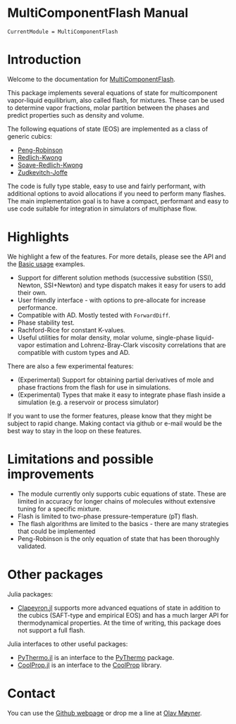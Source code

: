 # MultiComponentFlash Manual

```@meta
CurrentModule = MultiComponentFlash
```
# Introduction
Welcome to the documentation for [MultiComponentFlash](https://github.com/moyner/MultiComponentFlash.jl).

This package implements several equations of state for multicomponent vapor-liquid equilibrium, also called flash, for mixtures. These can be used to determine vapor fractions, molar partition between the phases and predict properties such as density and volume.

 The following equations of state (EOS) are implemented as a class of generic cubics:

* [Peng-Robinson](https://doi.org/10.1021/i160057a011)
* [Redlich-Kwong](https://doi.org/10.1021/cr60137a013)
* [Soave-Redlich-Kwong](https://doi.org/10.1016/0009-2509(72)80096-4)
* [Zudkevitch-Joffe](https://doi.org/10.1002/aic.690160122)

The code is fully type stable, easy to use and fairly performant, with additional options to avoid allocations if you need to perform many flashes. The main implementation goal is to have a compact, performant and easy to use code suitable for integration in simulators of multiphase flow.

# Highlights
We highlight a few of the features. For more details, please see the API and the [Basic usage](@ref) examples.

* Support for different solution methods (successive substition (SSI), Newton, SSI+Newton) and type dispatch makes it easy for users to add their own.
* User friendly interface - with options to pre-allocate for increase performance.
* Compatible with AD. Mostly tested with `ForwardDiff`.
* Phase stability test.
* Rachford-Rice for constant K-values.
* Useful utilities for molar density, molar volume, single-phase liquid-vapor estimation and Lohrenz-Bray-Clark viscosity correlations that are compatible with custom types and AD.

There are also a few experimental features:
* (Experimental) Support for obtaining partial derivatives of mole and phase fractions from the flash for use in simulations.
* (Experimental) Types that make it easy to integrate phase flash inside a simulation (e.g. a reservoir or process simulator)

If you want to use the former features, please know that they might be subject to rapid change. Making contact via github or e-mail would be the best way to stay in the loop on these features.

# Limitations and possible improvements

* The module currently only supports cubic equations of state. These are limited in accuracy for longer chains of molecules without extensive tuning for a specific mixture.
* Flash is limited to two-phase pressure-temperature (pT) flash.
* The flash algorithms are limited to the basics - there are many strategies that could be implemented
* Peng-Robinson is the only equation of state that has been thoroughly validated.

# Other packages
Julia packages:
* [Clapeyron.jl](https://github.com/ypaul21/Clapeyron.jl) supports more advanced equations of state in addition to the cubics (SAFT-type and empirical EOS) and has a much larger API for thermodynamical properties. At the time of writing, this package does not support a full flash.

Julia interfaces to other useful packages:
* [PyThermo.jl](https://github.com/stillyslalom/PyThermo.jl) is an interface to the [PyThermo](https://pypi.org/project/pythermo/) package.
* [CoolProp.jl](https://github.com/CoolProp/CoolProp.jl) is an interface to the [CoolProp](http://www.coolprop.org/) library.

# Contact
You can use the [Github webpage](https://github.com/moyner/MultiComponentFlash.jl) or drop me a line at [Olav Møyner](mailto:olav.moyner@gmail.no).